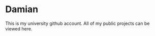 # Damian

This is my university github account. All of my public projects can be viewed here.

<!---
damian-tcw524/damian-tcw524 is a ✨ special ✨ repository because its `README.md` (this file) appears on your GitHub profile.
You can click the Preview link to take a look at your changes.
--->
